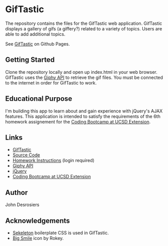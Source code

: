 # GifTastic

The repository contains the files for the GifTastic web application.
GifTastic displays a gallery of gifs (a giffery?) related to a variety
of topics. Users are able to add additional topics.

See [GifTastic](https://median-man.github.io/GifTastic/) on Github Pages.


## Getting Started

Clone the repository locally and open up index.html in your 
web browser. GifTastic uses the [Giphy API](https://developers.giphy.com/)
to retrieve the gif files. You must be connected to the internet in
order for GifTastic to work.

## Educational Purpose

I'm building this app to learn about and gain experience with jQuery's
AJAX features. This application is intended to satisfy the 
requirements of the 6th homework assignement for the 
[Coding Bootcamp at UCSD Extension](https://codingbootcamp.extension.ucsd.edu/).

## Links
* [GifTastic](https://median-man.github.io/GifTastic/)
* [Source Code](https://github.com/median-man/GifTastic)
* [Homework Instructions](http://ucsd.bootcampcontent.com/UCSD-Coding-Bootcamp/08-07-2017-UCSD-San-Diego-Class-Repositoy-FSF-FT/blob/master/homework/06-ajax/02-Homework/Instructions/homework.md) (login required)
* [Giphy API](https://developers.giphy.com/)
* [jQuery](http://jquery.com/)
* [Coding Bootcamp at UCSD Extension](https://codingbootcamp.extension.ucsd.edu/)

## Author
John Desrosiers

## Acknowledgements
* [Sekeleton](http://getskeleton.com/) boilerplate CSS is used in GifTastic.
* [Big Smile](http://findicons.com/icon/39186/big_smile) icon by Rokey.